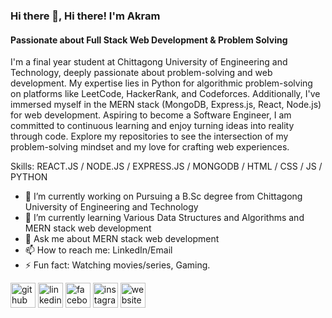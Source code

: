 ### Hi there 👋, Hi there! I'm Akram
#### Passionate about Full Stack Web Development & Problem Solving
I'm a final year student at Chittagong University of Engineering and Technology, deeply passionate about problem-solving and web development. My expertise lies in Python for algorithmic problem-solving on platforms like LeetCode, HackerRank, and Codeforces. Additionally, I've immersed myself in the MERN stack (MongoDB, Express.js, React, Node.js) for web development. Aspiring to become a Software Engineer, I am committed to continuous learning and enjoy turning ideas into reality through code. Explore my repositories to see the intersection of my problem-solving mindset and my love for crafting web experiences.

Skills: REACT.JS / NODE.JS / EXPRESS.JS / MONGODB / HTML / CSS / JS / PYTHON

- 🔭 I’m currently working on Pursuing a B.Sc degree from Chittagong University of Engineering and Technology 
- 🌱 I’m currently learning Various Data Structures and Algorithms and MERN stack web development 
- 💬 Ask me about MERN stack web development 
- 📫 How to reach me: LinkedIn/Email 
- ⚡ Fun fact: Watching movies/series, Gaming. 


[<img src='https://cdn.jsdelivr.net/npm/simple-icons@3.0.1/icons/github.svg' alt='github' height='40'>](https://github.com/Akram-Ul-Hasan)  [<img src='https://cdn.jsdelivr.net/npm/simple-icons@3.0.1/icons/linkedin.svg' alt='linkedin' height='40'>](https://www.linkedin.com/in/md-akram-ul-hasan/)  [<img src='https://cdn.jsdelivr.net/npm/simple-icons@3.0.1/icons/facebook.svg' alt='facebook' height='40'>](https://www.facebook.com/profile.php?id=61551227375687)  [<img src='https://cdn.jsdelivr.net/npm/simple-icons@3.0.1/icons/instagram.svg' alt='instagram' height='40'>](https://www.instagram.com/akramulhasan.shakil/)  [<img src='https://cdn.jsdelivr.net/npm/simple-icons@3.0.1/icons/icloud.svg' alt='website' height='40'>](https://akram-ul-hasan.netlify.app/)  

